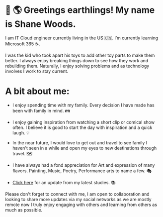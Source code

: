 # 👋 🌎 Greetings earthlings! My name is Shane Woods. 

I am IT Cloud engineer currently living in the US 🇺🇸.
I’m currently learning Microsoft 365 ☕. 

I was the kid who took apart his toys to add other toy parts to make them better. I always enjoy breaking things down to see how they work and rebuilding them. Naturally, I enjoy solving problems and as technology involves I work to stay current. 

# A bit about me: 

- I enjoy spending time with my family. Every decision I have made has been with family in mind. 👪  
- I enjoy gaining inspiration from watching a short clip or comical show often. I believe it is good to start the day with inspiration and a quick laugh. 💡    
- In the near future, I would love to get out and travel to see family I haven't seen in a while and open my eyes to new destinations through travel. 🗺️   
- I have always had a fond appreciation for Art and expression of many flavors. Painting, Music, Poetry, Performance arts to name a few.  🎭   

- [Click here][1] for an update from my latest studies. 📚  

[1]:https://github.com/shanewoods/List-of-courses/ "Click here"

Please don't forget to connect with me, I am open to collaboration and looking to share more updates via my social networks as we are mostly remote now I truly enjoy engaging with others and learning from others as much as possible. 




<!---
shanewoods/shanewoods is a ✨ special ✨ repository because its `README.md` (this file) appears on your GitHub profile.
You can click the Preview link to take a look at your changes.
--->
